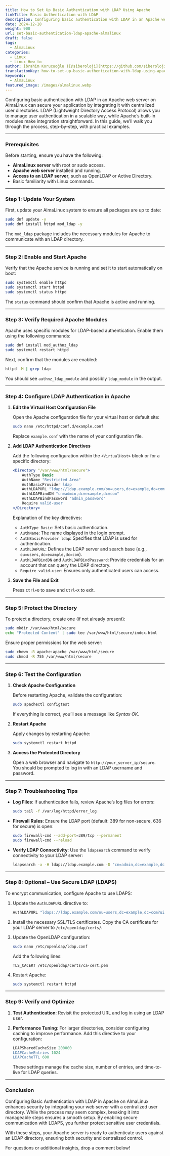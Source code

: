 ```yaml
---
title: How to Set Up Basic Authentication with LDAP Using Apache
linkTitle: Basic Authentication with LDAP
description: Configuring basic authentication with LDAP in an Apache web server on AlmaLinux can secure your application by integrating it with centralized user directories.
date: 2024-12-18
weight: 900
url: set-basic-authentication-ldap-apache-almalinux
draft: false
tags:
  - AlmaLinux
categories:
  - Linux
  - Linux How-to
author: İbrahim Korucuoğlu ([@siberoloji](https://github.com/siberoloji))
translationKey: how-to-set-up-basic-authentication-with-ldap-using-apache-on-almalinux
keywords:
  - AlmaLinux
featured_image: /images/almalinux.webp
---
```

Configuring basic authentication with LDAP in an Apache web server on AlmaLinux can secure your application by integrating it with centralized user directories. LDAP (Lightweight Directory Access Protocol) allows you to manage user authentication in a scalable way, while Apache’s built-in modules make integration straightforward. In this guide, we’ll walk you through the process, step-by-step, with practical examples.

---

### Prerequisites

Before starting, ensure you have the following:

- **AlmaLinux server** with root or sudo access.
- **Apache web server** installed and running.
- **Access to an LDAP server**, such as OpenLDAP or Active Directory.
- Basic familiarity with Linux commands.

---

### Step 1: Update Your System

First, update your AlmaLinux system to ensure all packages are up to date:

```bash
sudo dnf update -y
sudo dnf install httpd mod_ldap -y
```

The `mod_ldap` package includes the necessary modules for Apache to communicate with an LDAP directory.

---

### Step 2: Enable and Start Apache

Verify that the Apache service is running and set it to start automatically on boot:

```bash
sudo systemctl enable httpd
sudo systemctl start httpd
sudo systemctl status httpd
```

The `status` command should confirm that Apache is active and running.

---

### Step 3: Verify Required Apache Modules

Apache uses specific modules for LDAP-based authentication. Enable them using the following commands:

```bash
sudo dnf install mod_authnz_ldap
sudo systemctl restart httpd
```

Next, confirm that the modules are enabled:

```bash
httpd -M | grep ldap
```

You should see `authnz_ldap_module` and possibly `ldap_module` in the output.

---

### Step 4: Configure LDAP Authentication in Apache

1. **Edit the Virtual Host Configuration File**

   Open the Apache configuration file for your virtual host or default site:

   ```bash
   sudo nano /etc/httpd/conf.d/example.conf
   ```

   Replace `example.conf` with the name of your configuration file.

2. **Add LDAP Authentication Directives**

   Add the following configuration within the `<VirtualHost>` block or for a specific directory:

   ```apache
   <Directory "/var/www/html/secure">
       AuthType Basic
       AuthName "Restricted Area"
       AuthBasicProvider ldap
       AuthLDAPURL "ldap://ldap.example.com/ou=users,dc=example,dc=com?uid?sub?(objectClass=person)"
       AuthLDAPBindDN "cn=admin,dc=example,dc=com"
       AuthLDAPBindPassword "admin_password"
       Require valid-user
   </Directory>
   ```

   Explanation of the key directives:

   - `AuthType Basic`: Sets basic authentication.
   - `AuthName`: The name displayed in the login prompt.
   - `AuthBasicProvider ldap`: Specifies that LDAP is used for authentication.
   - `AuthLDAPURL`: Defines the LDAP server and search base (e.g., `ou=users,dc=example,dc=com`).
   - `AuthLDAPBindDN` and `AuthLDAPBindPassword`: Provide credentials for an account that can query the LDAP directory.
   - `Require valid-user`: Ensures only authenticated users can access.

3. **Save the File and Exit**

   Press `Ctrl+O` to save and `Ctrl+X` to exit.

---

### Step 5: Protect the Directory

To protect a directory, create one (if not already present):

```bash
sudo mkdir /var/www/html/secure
echo "Protected Content" | sudo tee /var/www/html/secure/index.html
```

Ensure proper permissions for the web server:

```bash
sudo chown -R apache:apache /var/www/html/secure
sudo chmod -R 755 /var/www/html/secure
```

---

### Step 6: Test the Configuration

1. **Check Apache Configuration**

   Before restarting Apache, validate the configuration:

   ```bash
   sudo apachectl configtest
   ```

   If everything is correct, you’ll see a message like *Syntax OK*.

2. **Restart Apache**

   Apply changes by restarting Apache:

   ```bash
   sudo systemctl restart httpd
   ```

3. **Access the Protected Directory**

   Open a web browser and navigate to `http://your_server_ip/secure`. You should be prompted to log in with an LDAP username and password.

---

### Step 7: Troubleshooting Tips

- **Log Files**: If authentication fails, review Apache’s log files for errors:

  ```bash
  sudo tail -f /var/log/httpd/error_log
  ```

- **Firewall Rules**: Ensure the LDAP port (default: 389 for non-secure, 636 for secure) is open:

  ```bash
  sudo firewall-cmd --add-port=389/tcp --permanent
  sudo firewall-cmd --reload
  ```

- **Verify LDAP Connectivity**: Use the `ldapsearch` command to verify connectivity to your LDAP server:

  ```bash
  ldapsearch -x -H ldap://ldap.example.com -D "cn=admin,dc=example,dc=com" -w admin_password -b "ou=users,dc=example,dc=com"
  ```

---

### Step 8: Optional – Use Secure LDAP (LDAPS)

To encrypt communication, configure Apache to use LDAPS:

1. Update the `AuthLDAPURL` directive to:

   ```apache
   AuthLDAPURL "ldaps://ldap.example.com/ou=users,dc=example,dc=com?uid?sub?(objectClass=person)"
   ```

2. Install the necessary SSL/TLS certificates. Copy the CA certificate for your LDAP server to `/etc/openldap/certs/`.

3. Update the OpenLDAP configuration:

   ```bash
   sudo nano /etc/openldap/ldap.conf
   ```

   Add the following lines:

   ```plaintext
   TLS_CACERT /etc/openldap/certs/ca-cert.pem
   ```

4. Restart Apache:

   ```bash
   sudo systemctl restart httpd
   ```

---

### Step 9: Verify and Optimize

1. **Test Authentication**: Revisit the protected URL and log in using an LDAP user.
2. **Performance Tuning**: For larger directories, consider configuring caching to improve performance. Add this directive to your configuration:

   ```apache
   LDAPSharedCacheSize 200000
   LDAPCacheEntries 1024
   LDAPCacheTTL 600
   ```

   These settings manage the cache size, number of entries, and time-to-live for LDAP queries.

---

### Conclusion

Configuring Basic Authentication with LDAP in Apache on AlmaLinux enhances security by integrating your web server with a centralized user directory. While the process may seem complex, breaking it into manageable steps ensures a smooth setup. By enabling secure communication with LDAPS, you further protect sensitive user credentials.

With these steps, your Apache server is ready to authenticate users against an LDAP directory, ensuring both security and centralized control.

For questions or additional insights, drop a comment below!
